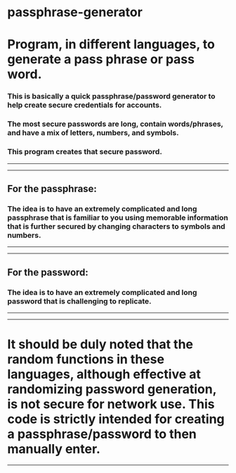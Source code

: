 # passphrase-generator
# Program, in different languages, to generate a pass phrase or pass word. 
### This is basically a quick passphrase/password generator to help create secure credentials for accounts.
### The most secure passwords are long, contain words/phrases, and have a mix of letters, numbers, and symbols.
### This program creates that secure password.
---
---
## For the passphrase:
### The idea is to have an extremely complicated and long passphrase that is familiar to you using memorable information that is further secured by changing characters to symbols and numbers.
---
---
## For the password:
### The idea is to have an extremely complicated and long password that is challenging to replicate.
---
---
# It should be duly noted that the random functions in these languages, although effective at randomizing password generation, is not secure for network use. This code is strictly intended for creating a passphrase/password to then manually enter.
---
